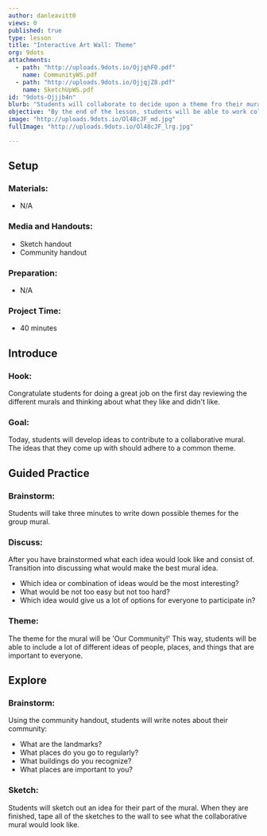 ```yaml
---
author: danleavitt0
views: 0
published: true
type: lesson
title: "Interactive Art Wall: Theme"
org: 9dots
attachments: 
  - path: "http://uploads.9dots.io/OjjqhF0.pdf"
    name: CommunityWS.pdf
  - path: "http://uploads.9dots.io/OjjqjZ8.pdf"
    name: SketchUpWS.pdf
id: "9dots-Ojjjb4n"
blurb: "Students will collaborate to decide upon a theme fro their mural, and begin the process of designing their contribution to the piece."
objective: "By the end of the lesson, students will be able to work collaboratively to develop a theme for the mural."
image: "http://uploads.9dots.io/Ol48cJF_md.jpg"
fullImage: "http://uploads.9dots.io/Ol48cJF_lrg.jpg"

---
```


## Setup

### Materials:

- N/A

### Media and Handouts:

- Sketch handout
- Community handout

### Preparation:

- N/A

### Project Time:

- 40 minutes

## Introduce

### Hook:
Congratulate students for doing a great job on the first day reviewing the different murals and thinking about what they like and didn't like.

### Goal:
Today, students will develop ideas to contribute to a collaborative mural. The ideas that they come up with should adhere to a common theme.

## Guided Practice

### Brainstorm:
Students will take three minutes to write down possible themes for the group mural. 

### Discuss:
After you have brainstormed what each idea would look like and consist of. Transition into discussing what would make the best mural idea. 

- Which idea or combination of ideas would be the most interesting?
- What would be not too easy but not too hard?
- Which idea would give us a lot of options for everyone to participate in?

### Theme:
The theme for the mural will be 'Our Community!' This way, students will be able to include a lot of different ideas of people, places, and things that are important to everyone.

## Explore

### Brainstorm:
Using the community handout, students will write notes about their community:

- What are the landmarks?
- What places do you go to regularly?
- What buildings do you recognize?
- What places are important to you?

### Sketch:
Students will sketch out an idea for their part of the mural. When they are finished, tape all of the sketches to the wall to see what the collaborative mural would look like.

